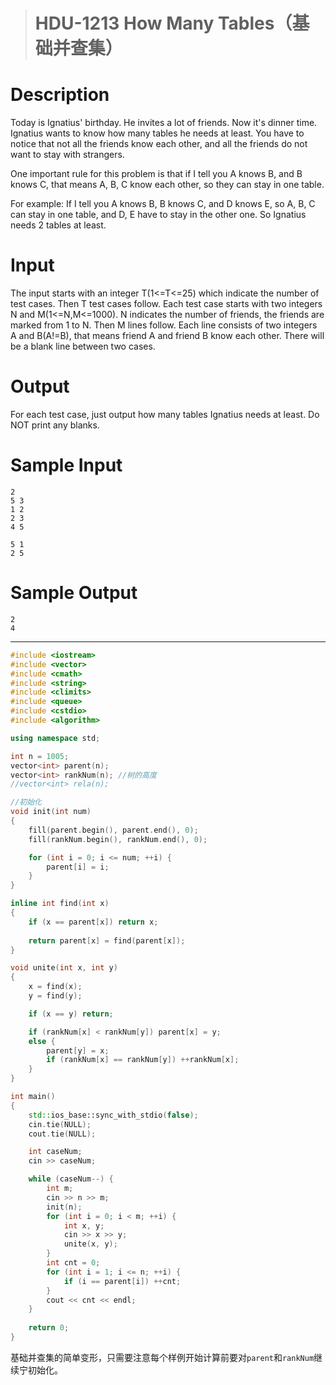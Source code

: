 > # HDU-1213 How Many Tables（基础并查集）

# Description

Today is Ignatius' birthday. He invites a lot of friends. Now it's dinner time. Ignatius wants to know how many tables he needs at least. You have to notice that not all the friends know each other, and all the friends do not want to stay with strangers.

One important rule for this problem is that if I tell you A knows B, and B knows C, that means A, B, C know each other, so they can stay in one table.

For example: If I tell you A knows B, B knows C, and D knows E, so A, B, C can stay in one table, and D, E have to stay in the other one. So Ignatius needs 2 tables at least.

# Input

The input starts with an integer T(1<=T<=25) which indicate the number of test cases. Then T test cases follow. Each test case starts with two integers N and M(1<=N,M<=1000). N indicates the number of friends, the friends are marked from 1 to N. Then M lines follow. Each line consists of two integers A and B(A!=B), that means friend A and friend B know each other. There will be a blank line between two cases.

# Output

For each test case, just output how many tables Ignatius needs at least. Do NOT print any blanks.

# Sample Input

```
2
5 3
1 2
2 3
4 5

5 1
2 5
```

# Sample Output

```
2
4
```

-----

```c++
#include <iostream>
#include <vector>
#include <cmath>
#include <string>
#include <climits>
#include <queue>
#include <cstdio>
#include <algorithm>

using namespace std;

int n = 1005;
vector<int> parent(n);
vector<int> rankNum(n); //树的高度
//vector<int> rela(n);

//初始化
void init(int num)
{
	fill(parent.begin(), parent.end(), 0);
	fill(rankNum.begin(), rankNum.end(), 0);

	for (int i = 0; i <= num; ++i) {
		parent[i] = i;
	}
}

inline int find(int x)
{
	if (x == parent[x]) return x;
	
	return parent[x] = find(parent[x]);
}

void unite(int x, int y) 
{
	x = find(x);
	y = find(y);

	if (x == y) return;

	if (rankNum[x] < rankNum[y]) parent[x] = y;
	else {
		parent[y] = x;
		if (rankNum[x] == rankNum[y]) ++rankNum[x];
	}
}

int main()
{
	std::ios_base::sync_with_stdio(false);
	cin.tie(NULL);
	cout.tie(NULL);

	int caseNum;
	cin >> caseNum;

	while (caseNum--) {
		int m;
		cin >> n >> m;
		init(n);
		for (int i = 0; i < m; ++i) {
			int x, y;
			cin >> x >> y;
			unite(x, y);
		}
		int cnt = 0;
		for (int i = 1; i <= n; ++i) {
			if (i == parent[i]) ++cnt;
		}
		cout << cnt << endl;
	}
	
    return 0;
}
```

基础并查集的简单变形，只需要注意每个样例开始计算前要对`parent`和`rankNum`继续宁初始化。